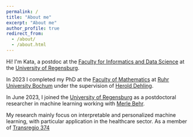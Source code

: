 ```yaml
---
permalink: /
title: "About me"
excerpt: "About me"
author_profile: true
redirect_from: 
  - /about/
  - /about.html
---
```


Hi! I'm Kata, a postdoc at the [Faculty for Informatics and Data Science](https://www.uni-regensburg.de/informatics-data-science/faculty/home/index.html) at the [University of Regensburg](https://www.uni-regensburg.de/en). 

In 2023 I completed my PhD at the [Faculty of Mathematics](https://math.ruhr-uni-bochum.de/en/) at [Ruhr University Bochum](https://www.ruhr-uni-bochum.de/en) under the supervision of [Herold Dehling](https://www.ruhr-uni-bochum.de/ffm/Lehrstuehle/Lehrstuhl-XII/dehling.html). 

In June 2023, I joined the [University of Regensburg](https://www.uni-regensburg.de/en) as a postdoctoral researcher in machine learning working with [Merle Behr](https://merlebehr.org).

My research mainly focus on interpretable and personalized machine learning, with particular application in the healthcare sector. As a member of [Transregio 374](https://www.uni-regensburg.de/biologie-vorklinische-medizin/sfb1350/crc-1350/index.html)





